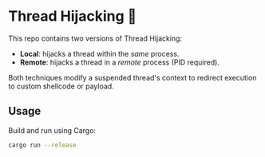 # Thread Hijacking 🦀

This repo contains two versions of Thread Hijacking:

- **Local**: hijacks a thread within the *same* process.
- **Remote**: hijacks a thread in a *remote* process (PID required).

Both techniques modify a suspended thread's context to redirect execution to custom shellcode or payload.

## Usage

Build and run using Cargo:

```sh
cargo run --release
```